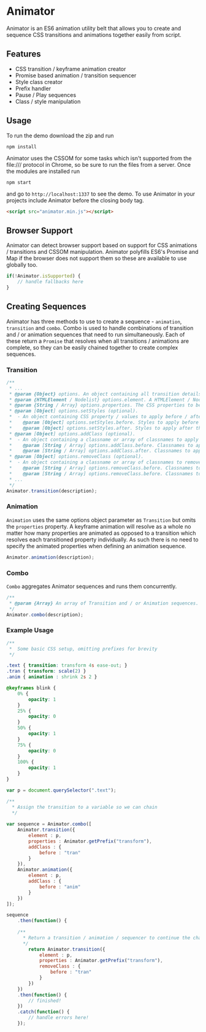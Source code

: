 # Animator
Animator is an ES6 animation utility belt that allows you to create and sequence CSS transitions and animations together easily from script.

## Features
* CSS transition / keyframe animation creator
* Promise based animation / transition sequencer
* Style class creator
* Prefix handler
* Pause / Play sequences
* Class / style manipulation

## Usage
To run the demo download the zip and run
```unix
npm install
```
Animator uses the CSSOM for some tasks which isn't supported from the file:/// protocol in Chrome, so be sure to run the files from a server. Once the modules are installed run
```unix
npm start
```
and go to <code>http://localhost:1337</code> to see the demo. To use Animator in your projects include Animator before the closing body tag.
```html
<script src="animator.min.js"></script>
```

## Browser Support
Animator can detect browser support based on support for CSS animations / transitions and CSSOM manipulation. Animator polyfills ES6's Promise and Map if the browser does not support them so these are available to use globally too.
```javascript
if(!Animator.isSupported) {
    // handle fallbacks here
}
```

## Creating Sequences
Animator has three methods to use to create a sequence - <code>animation</code>, <code>transition</code> and <code>combo</code>. Combo is used to handle combinations of transition and / or animation sequences that need to run simultaneously. Each of these return a <code>Promise</code> that resolves when all transitions / animations are complete, so they can be easily chained together to create complex sequences.

### Transition 
```javascript
/**
 * ...
 * @param {Object} options. An object containing all transition details.
 * @param {HTMLElement / Nodelist} options.element. A HTMLElement / Nodelist to transition.
 * @param {String / Array} options.properties. The CSS properties to be transitioned.
 * @param [Object] options.setStyles (optional). 
 *  - An object containing CSS property / values to apply before / after the transition.
 *    @param [Object] options.setStyles.before. Styles to apply before the transition starts.
 *    @param [Object] options.setStyles.after. Styles to apply after the transition ends.
 * @param [Object] options.addClass (optional).
 *  - An object containing a classname or array of classnames to apply before / after the transition.
 *    @param [String / Array] options.addClass.before. Classnames to apply before the transition starts.
 *    @param [String / Array] options.addClass.after. Classnames to apply after the transition ends.
 * @param [Object] options.removeClass (optional).
 *  - An object containing a classname or array of classnames to remove before / after the transition.
 *    @param [String / Array] options.removeClass.before. Classnames to remove before the transition starts.
 *    @param [String / Array] options.removeClass.before. Classnames to apply after the transition ends. 
 * ...
 */
Animator.transition(description);
```

### Animation
<code>Animation</code> uses the same options object parameter as <code>Transition</code> but omits the <code>properties</code> property. A keyframe animation will resolve as a whole no matter how many properties are animated as opposed to a transition which resolves each transitioned property individually. As such there is no need to specify the animated properties when defining an animation sequence. 
```javascript
Animator.animation(description);
```

### Combo
<code>Combo</code> aggregates Animator sequences and runs them concurrently.
```javascript
/**
 * @param {Array} An array of Transition and / or Animation sequences.
 */
Animator.combo(description);
```

### Example Usage
```css
/**
 *  Some basic CSS setup, omitting prefixes for brevity
 */

.text { transition: transform 4s ease-out; }
.tran { transform: scale(2) }
.anim { animation : shrink 2s 2 }

@keyframes blink {
    0% {
    	opacity: 1
    }
    25% {
    	opacity: 0
    }
    50% {
    	opacity: 1
    }
    75% {
    	opacity: 0
    }
    100% {
    	opacity: 1
    }
}
``` 

```javascript
var p = document.querySelector(".text");

/**
  * Assign the transition to a variable so we can chain 
  */
 
var sequence = Animator.combo([
	Animator.transition({
	    element : p,
	    properties : Animator.getPrefix("transform"),
	    addClass : {
	        before : "tran"
	    }
	}),
	Animator.animation({
        element : p,
        addClass : {
            before : "anim"
        }
    })
]);       

sequence
    .then(function() {
    
    /**
      * Return a transition / animation / sequencer to continue the chain
      */
    	return Animator.transition({
		    element : p,
		    properties : Animator.getPrefix("transform"),
		    removeClass : {
		        before : "tran"
		    }
		})
    })
    .then(function() {
    	// finished!
    })
    .catch(function() {
        // handle errors here!
    });

```

